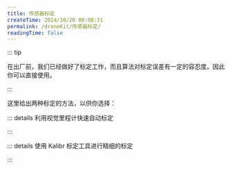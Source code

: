 ```yaml
---
title: 传感器标定
createTime: 2024/10/20 00:08:31
permalink: /droneKit/传感器标定/
readingTime: false
---
```


::: tip

在出厂前，我们已经做好了标定工作，而且算法对标定误差有一定的容忍度。因此你可以直接使用。

:::

这里给出两种标定的方法，以供你选择：



::: details <Icon name="noto:high-voltage" color="currentColor" size="2em" /> 利用视觉里程计快速自动标定

:::

::: details <Icon name="noto:bullseye" color="currentColor" size="2em" />使用 Kalibr 标定工具进行精细的标定

:::

